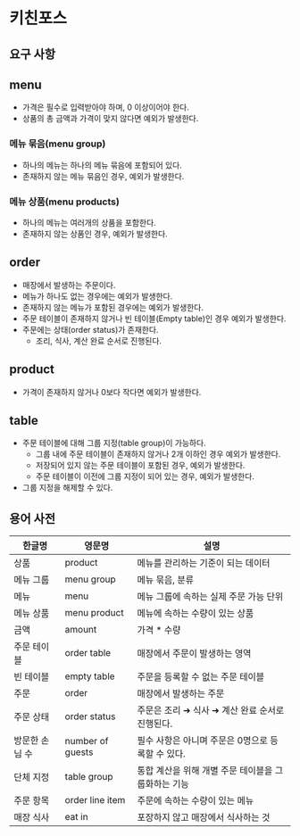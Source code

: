 # 키친포스

## 요구 사항
## menu
   - 가격은 필수로 입력받아야 하며, 0 이상이어야 한다.
   - 상품의 총 금액과 가격이 맞지 않다면 예외가 발생한다.
   ### 메뉴 묶음(menu group)
   - 하나의 메뉴는 하나의 메뉴 묶음에 포함되어 있다.
   - 존재하지 않는 메뉴 묶음인 경우, 예외가 발생한다.
   ### 메뉴 상품(menu products)
   - 하나의 메뉴는 여러개의 상품을 포함한다.
   - 존재하지 않는 상품인 경우, 예외가 발생한다.

## order
- 매장에서 발생하는 주문이다.
- 메뉴가 하나도 없는 경우에는 예외가 발생한다.
- 존재하지 않는 메뉴가 포함된 경우에는 예외가 발생한다.
- 주문 테이블이 존재하지 않거나 빈 테이블(Empty table)인 경우 예외가 발생한다.
- 주문에는 상태(order status)가 존재한다.
  - 조리, 식사, 계산 완료 순서로 진행된다.

## product
- 가격이 존재하지 않거나 0보다 작다면 예외가 발생한다.

## table
- 주문 테이블에 대해 그룹 지정(table group)이 가능하다.
  - 그룹 내에 주문 테이블이 존재하지 않거나 2개 이하인 경우 예외가 발생한다.
  - 저장되어 있지 않는 주문 테이블이 포함된 경우, 예외가 발생한다.
  - 주문 테이블이 이전에 그룹 지정이 되어 있는 경우, 예외가 발생한다.
- 그룹 지정을 해제할 수 있다.



## 용어 사전

| 한글명 | 영문명 | 설명 |
| --- | --- | --- |
| 상품 | product | 메뉴를 관리하는 기준이 되는 데이터 |
| 메뉴 그룹 | menu group | 메뉴 묶음, 분류 |
| 메뉴 | menu | 메뉴 그룹에 속하는 실제 주문 가능 단위 |
| 메뉴 상품 | menu product | 메뉴에 속하는 수량이 있는 상품 |
| 금액 | amount | 가격 * 수량 |
| 주문 테이블 | order table | 매장에서 주문이 발생하는 영역 |
| 빈 테이블 | empty table | 주문을 등록할 수 없는 주문 테이블 |
| 주문 | order | 매장에서 발생하는 주문 |
| 주문 상태 | order status | 주문은 조리 ➜ 식사 ➜ 계산 완료 순서로 진행된다. |
| 방문한 손님 수 | number of guests | 필수 사항은 아니며 주문은 0명으로 등록할 수 있다. |
| 단체 지정 | table group | 통합 계산을 위해 개별 주문 테이블을 그룹화하는 기능 |
| 주문 항목 | order line item | 주문에 속하는 수량이 있는 메뉴 |
| 매장 식사 | eat in | 포장하지 않고 매장에서 식사하는 것 |
